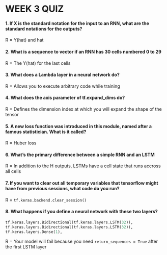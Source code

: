 # WEEK 3 QUIZ

#### 1. If X is the standard notation for the input to an RNN, what are the standard notations for the outputs?
R = Y(hat) and hat

#### 2. What is a sequence to vector if an RNN has 30 cells numbered 0 to 29
R = The Y(hat) for the last cells

#### 3. What does a Lambda layer in a neural network do?
R = Allows you to execute arbitrary code while training

#### 4. What does the axis parameter of tf.expand_dims do?
R = Defines the dimension index at which you will expand the shape of the tensor

#### 5. A new loss function was introduced in this module, named after a famous statistician. What is it called?
R = Huber loss

#### 6. What’s the primary difference between a simple RNN and an LSTM
R = In addition to the H outputs, LSTMs have a cell state that runs accross all cells

#### 7. If you want to clear out all temporary variables that tensorflow might have from previous sessions, what code do you run?
R = `tf.keras.backend.clear_session()`

#### 8. What happens if you define a neural network with these two layers?
```python
tf.keras.layers.Bidirectional(tf.keras.layers.LSTM(32)),
tf.keras.layers.Bidirectional(tf.keras.layers.LSTM(32)),
tf.keras.layers.Dense(1),
```

R = Your model will fail because you need `return_sequences = True` after the first LSTM layer